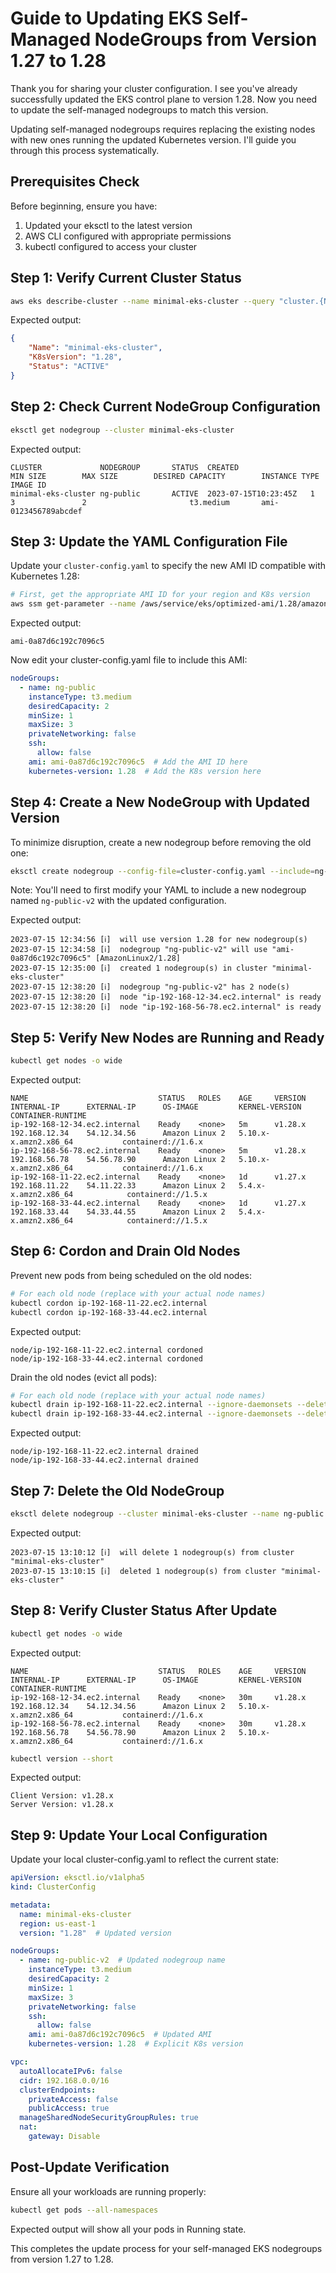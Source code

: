 <!-- Act as an AWS Expert with 30+ years of hands-on experience in Amazon EKS and Kubernetes. Your expertise includes deploying and managing EKS clusters efficiently. 

This cluster was deployed by running eksctl create cluster -f cluster-config.yaml

I already updated the control plain via aws eks update-cluster-version --name minimal-eks-cluster --kubernetes-version 1.28

I want you to guide me how to update the EKS self-managed nodegroups from version 1.27 to 1.28.

Generate a comprehensive step by step guide including commands and their expected outputs -->

# Guide to Updating EKS Self-Managed NodeGroups from Version 1.27 to 1.28

Thank you for sharing your cluster configuration. I see you've already successfully updated the EKS control plane to version 1.28. Now you need to update the self-managed nodegroups to match this version.

Updating self-managed nodegroups requires replacing the existing nodes with new ones running the updated Kubernetes version. I'll guide you through this process systematically.

## Prerequisites Check

Before beginning, ensure you have:

1. Updated your eksctl to the latest version
2. AWS CLI configured with appropriate permissions
3. kubectl configured to access your cluster

## Step 1: Verify Current Cluster Status

```bash
aws eks describe-cluster --name minimal-eks-cluster --query "cluster.{Name:name,K8sVersion:version,Status:status}"
```

Expected output:
```json
{
    "Name": "minimal-eks-cluster",
    "K8sVersion": "1.28",
    "Status": "ACTIVE"
}
```

## Step 2: Check Current NodeGroup Configuration

```bash
eksctl get nodegroup --cluster minimal-eks-cluster
```

Expected output:
```
CLUSTER             NODEGROUP       STATUS  CREATED                 MIN SIZE        MAX SIZE        DESIRED CAPACITY        INSTANCE TYPE   IMAGE ID
minimal-eks-cluster ng-public       ACTIVE  2023-07-15T10:23:45Z   1               3               2                       t3.medium       ami-0123456789abcdef
```

## Step 3: Update the YAML Configuration File

Update your `cluster-config.yaml` to specify the new AMI ID compatible with Kubernetes 1.28:

```bash
# First, get the appropriate AMI ID for your region and K8s version
aws ssm get-parameter --name /aws/service/eks/optimized-ami/1.28/amazon-linux-2/recommended/image_id --region us-east-1 --query "Parameter.Value" --output text
```

Expected output:
```
ami-0a87d6c192c7096c5
```

Now edit your cluster-config.yaml file to include this AMI:

```yaml
nodeGroups:
  - name: ng-public
    instanceType: t3.medium
    desiredCapacity: 2
    minSize: 1
    maxSize: 3
    privateNetworking: false
    ssh:
      allow: false
    ami: ami-0a87d6c192c7096c5  # Add the AMI ID here
    kubernetes-version: 1.28  # Add the K8s version here
```

## Step 4: Create a New NodeGroup with Updated Version

To minimize disruption, create a new nodegroup before removing the old one:

```bash
eksctl create nodegroup --config-file=cluster-config.yaml --include=ng-public-v2
```

Note: You'll need to first modify your YAML to include a new nodegroup named `ng-public-v2` with the updated configuration.

Expected output:
```
2023-07-15 12:34:56 [ℹ]  will use version 1.28 for new nodegroup(s)
2023-07-15 12:34:58 [ℹ]  nodegroup "ng-public-v2" will use "ami-0a87d6c192c7096c5" [AmazonLinux2/1.28]
2023-07-15 12:35:00 [ℹ]  created 1 nodegroup(s) in cluster "minimal-eks-cluster"
2023-07-15 12:38:20 [ℹ]  nodegroup "ng-public-v2" has 2 node(s)
2023-07-15 12:38:20 [ℹ]  node "ip-192-168-12-34.ec2.internal" is ready
2023-07-15 12:38:20 [ℹ]  node "ip-192-168-56-78.ec2.internal" is ready
```

## Step 5: Verify New Nodes are Running and Ready

```bash
kubectl get nodes -o wide
```

Expected output:
```
NAME                             STATUS   ROLES    AGE     VERSION   INTERNAL-IP      EXTERNAL-IP      OS-IMAGE         KERNEL-VERSION                  CONTAINER-RUNTIME
ip-192-168-12-34.ec2.internal    Ready    <none>   5m      v1.28.x   192.168.12.34    54.12.34.56      Amazon Linux 2   5.10.x-x.amzn2.x86_64           containerd://1.6.x
ip-192-168-56-78.ec2.internal    Ready    <none>   5m      v1.28.x   192.168.56.78    54.56.78.90      Amazon Linux 2   5.10.x-x.amzn2.x86_64           containerd://1.6.x
ip-192-168-11-22.ec2.internal    Ready    <none>   1d      v1.27.x   192.168.11.22    54.11.22.33      Amazon Linux 2   5.4.x-x.amzn2.x86_64            containerd://1.5.x
ip-192-168-33-44.ec2.internal    Ready    <none>   1d      v1.27.x   192.168.33.44    54.33.44.55      Amazon Linux 2   5.4.x-x.amzn2.x86_64            containerd://1.5.x
```

## Step 6: Cordon and Drain Old Nodes

Prevent new pods from being scheduled on the old nodes:

```bash
# For each old node (replace with your actual node names)
kubectl cordon ip-192-168-11-22.ec2.internal
kubectl cordon ip-192-168-33-44.ec2.internal
```

Expected output:
```
node/ip-192-168-11-22.ec2.internal cordoned
node/ip-192-168-33-44.ec2.internal cordoned
```

Drain the old nodes (evict all pods):

```bash
# For each old node (replace with your actual node names)
kubectl drain ip-192-168-11-22.ec2.internal --ignore-daemonsets --delete-emptydir-data
kubectl drain ip-192-168-33-44.ec2.internal --ignore-daemonsets --delete-emptydir-data
```

Expected output:
```
node/ip-192-168-11-22.ec2.internal drained
node/ip-192-168-33-44.ec2.internal drained
```

## Step 7: Delete the Old NodeGroup

```bash
eksctl delete nodegroup --cluster minimal-eks-cluster --name ng-public
```

Expected output:
```
2023-07-15 13:10:12 [ℹ]  will delete 1 nodegroup(s) from cluster "minimal-eks-cluster"
2023-07-15 13:10:15 [ℹ]  deleted 1 nodegroup(s) from cluster "minimal-eks-cluster"
```

## Step 8: Verify Cluster Status After Update

```bash
kubectl get nodes -o wide
```

Expected output:
```
NAME                             STATUS   ROLES    AGE     VERSION   INTERNAL-IP      EXTERNAL-IP      OS-IMAGE         KERNEL-VERSION                  CONTAINER-RUNTIME
ip-192-168-12-34.ec2.internal    Ready    <none>   30m     v1.28.x   192.168.12.34    54.12.34.56      Amazon Linux 2   5.10.x-x.amzn2.x86_64           containerd://1.6.x
ip-192-168-56-78.ec2.internal    Ready    <none>   30m     v1.28.x   192.168.56.78    54.56.78.90      Amazon Linux 2   5.10.x-x.amzn2.x86_64           containerd://1.6.x
```

```bash
kubectl version --short
```

Expected output:
```
Client Version: v1.28.x
Server Version: v1.28.x
```

## Step 9: Update Your Local Configuration

Update your local cluster-config.yaml to reflect the current state:

```yaml
apiVersion: eksctl.io/v1alpha5
kind: ClusterConfig

metadata:
  name: minimal-eks-cluster
  region: us-east-1
  version: "1.28"  # Updated version

nodeGroups:
  - name: ng-public-v2  # Updated nodegroup name
    instanceType: t3.medium
    desiredCapacity: 2
    minSize: 1
    maxSize: 3
    privateNetworking: false
    ssh:
      allow: false
    ami: ami-0a87d6c192c7096c5  # Updated AMI
    kubernetes-version: 1.28  # Explicit K8s version

vpc:
  autoAllocateIPv6: false
  cidr: 192.168.0.0/16
  clusterEndpoints:
    privateAccess: false
    publicAccess: true
  manageSharedNodeSecurityGroupRules: true
  nat:
    gateway: Disable
```

## Post-Update Verification

Ensure all your workloads are running properly:

```bash
kubectl get pods --all-namespaces
```

Expected output will show all your pods in Running state.

This completes the update process for your self-managed EKS nodegroups from version 1.27 to 1.28.